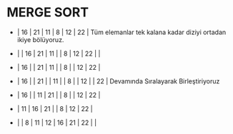 # MERGE SORT

* | 16 | 21 | 11 | 8 | 12 | 22 |
Tüm elemanlar tek kalana kadar diziyi ortadan ikiye bölüyoruz.
* |   | 16 | 21 | 11 |   | 8 | 12 | 22 |    |
* | 16 |  | 21 | 11 |     | 8 |   | 12 | 22 |
* | 16 | | 21 | | 11 |   | 8 | | 12 | | 22 |
Devamında Sıralayarak Birleştiriyoruz

* | 16 | | 11 | 21 |     | 8 | | 12 | 22 |
* | 11 | 16 | 21 |         | 8 | 12 | 22 |
* |    | 8 | 11 | 12 | 16 | 21 | 22 |    |
